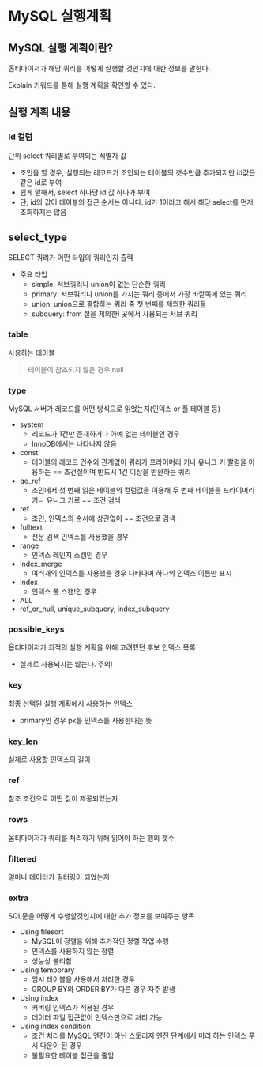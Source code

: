 # MySQL 실행계획

## MySQL 실행 계획이란?

옵티마이저가 해당 쿼리를 어떻게 실행할 것인지에 대한 정보를 말한다.

Explain 키워드를 통해 실행 계획을 확인할 수 있다.

## 실행 계획 내용

### Id 컬럼
단위 select 쿼리별로 부여되는 식별자 값
- 조인을 할 경우, 실행되는 레코드가 조인되는 테이블의 갯수만큼 추가되지만 id값은 같은 id로 부여
- 쉽게 말해서, select 하나당 id 값 하나가 부여
- 단, id의 값이 테이블의 접근 순서는 아니다. id가 1이라고 해서 해당 select를 먼저 조회하지는 않음

## select_type
SELECT 쿼리가 어떤 타입의 쿼리인지 출력

- 주요 타입
  - simple: 서브쿼리나 union이 없는 단순한 쿼리
  - primary: 서브쿼리나 union를 가지는 쿼리 중에서 가장 바깥쪽에 있는 쿼리
  - union: union으로 결합하는 쿼리 중 첫 번째를 제외한 쿼리들
  - subquery: from 절을 제외한! 곳에서 사용되는 서브 쿼리

### table

사용하는 테이블

> 테이블이 참조되지 않은 경우 null

### type

MySQL 서버가 레코드를 어떤 방식으로 읽었는지(인덱스 or 풀 테이블 등)

- system
  - 레코드가 1건만 존재하거나 아예 없는 테이블인 경우
  - InnoDB에서는 나타나지 않음
- const
  -  테이블의 레코드 건수와 관계없이 쿼리가 프라이머리 키나 유니크 키 칼럼을 이용하는 == 조건절이며 반드시 1건 이상을 반환하는 쿼리
- qe_ref
  - 조인에서 첫 번째 읽은 테이블의 컬럼값을 이용해 두 번째 테이블을 프라이머리 키나 유니크 키로 == 조건 검색
- ref
  - 조인, 인덱스의 순서에 상관없이 == 조건으로 검색
- fulltext
  - 전문 검색 인덱스를 사용했을 경우
- range
  - 인덱스 레인지 스캠인 경우 
- index_merge
  - 여러개의 인덱스를 사용했을 경우 나타나며 하나의 인덱스 이름만 표시
- index
  - 인덱스 풀 스캔!인 경우
- ALL
- ref_or_null, unique_subquery, index_subquery

### possible_keys

옵티마이저가 최적의 실행 계획을 위해 고려했던 후보 인덱스 목록
- 실제로 사용되지는 않는다. 주의!

### key

최종 선택된 실행 계획에서 사용하는 인덱스
- primary인 경우 pk를 인덱스롤 사용한다는 뜻

### key_len
실제로 사용할 인덱스의 길이

### ref
참조 조건으로 어떤 값이 제공되었는지

### rows

옵티마이저가 쿼리를 처리하기 위해 읽어야 하는 행의 갯수

### filtered

얼마나 데이터가 필터링이 되었는지

### extra

SQL문을 어떻게 수행할것인지에 대한 추가 정보를 보여주는 항목

- Using filesort
  - MySQL이 정렬을 위해 추가적인 정렬 작업 수행
  - 인덱스를 사용하지 않는 정렬
  - 성능상 불리함
- Using temporary
  - 임시 테이블을 사용해서 처리한 경우
  - GROUP BY와 ORDER BY가 다른 경우 자주 발생
- Using index
  - 커버링 인덱스가 적용된 경우
  - 데이터 파일 접근없이 인덱스만으로 처리 가능
- Using index condition
  - 조건 처리를 MySQL 엔진이 아닌 스토리지 엔진 단계에서 미리 하는 인덱스 푸시 다운이 된 경우
  - 불필요한 테이블 접근을 줄임

